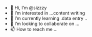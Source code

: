 - 👋 Hi, I’m @sizzzy
- 👀 I’m interested in ...content writing 
- 🌱 I’m currently learning .data entry ..
- 💞️ I’m looking to collaborate on ...
- 📫 How to reach me ...

<!---
sizzzy/sizzzy is a ✨ special ✨ repository because its `README.md` (this file) appears on your GitHub profile.
You can click the Preview link to take a look at your changes.
--->
